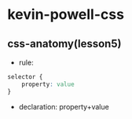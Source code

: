 # kevin-powell-css
## css-anatomy(lesson5)
- rule:

```css
selector {
    property: value
}
```
- declaration: property+value
